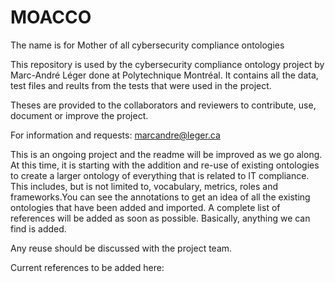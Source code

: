# MOACCO
The name is for Mother of all cybersecurity compliance ontologies

This repository is used by the cybersecurity compliance ontology project by Marc-André Léger done at Polytechnique Montréal. It contains all the data, test files and reults from the tests that were used in the project.

Theses are provided to the collaborators and reviewers to contribute, use, document or improve the project.

For information and requests: marcandre@leger.ca

This is an ongoing project and the readme will be improved as we go along. At this time, it is starting with the addition and re-use of existing ontologies to create a larger ontology of everything that is related to IT compliance. This includes, but is not limited to, vocabulary, metrics, roles and frameworks.You can see the annotations to get an idea of all the existing ontologies that have been added and imported. A complete list of references will be added as soon as possible. Basically, anything we can find is added. 

Any reuse should be discussed with the project team.

Current references to be added here: 

